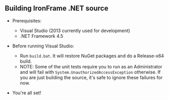 Building IronFrame .NET source
---------------------------------

* Prerequisites:
  * Visual Studio (2013 currently used for development)
  * .NET Framework 4.5

* Before running Visual Studio:
  * Run `build.bat`. It will restore NuGet packages and do a Release-x64 build.
  * NOTE: Some of the unit tests require you to run as an Administrator and will fail with `System.UnauthorizedAccessException` otherwise.  If you are just building the source, it's safe to ignore these failures for now.
  
* You're all set!
